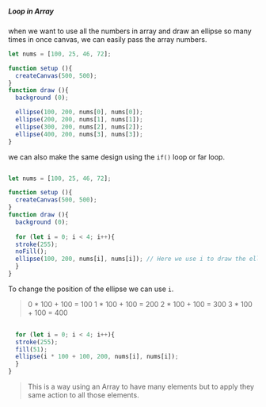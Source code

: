 ##### Loop in Array
 when we want to use all the numbers in array and draw an ellipse so many times in once canvas, we can easily pass the array numbers.

```javascript
let nums = [100, 25, 46, 72];

function setup (){
  createCanvas(500, 500);
}
function draw (){
  background (0);

  ellipse(100, 200, nums[0], nums[0]);
  ellipse(200, 200, nums[1], nums[1]);
  ellipse(300, 200, nums[2], nums[2]);
  ellipse(400, 200, nums[3], nums[3]);
}
```
we can also make the same design using the `if()` loop or far loop.
```javascript

let nums = [100, 25, 46, 72];

function setup (){
  createCanvas(500, 500);
}
function draw (){
  background (0);
  
  for (let i = 0; i < 4; i++){
  stroke(255);
  noFill();
  ellipse(100, 200, nums[i], nums[i]); // Here we use i to draw the ellipse 4 time.
  }
}
```
To change the position of the ellipse we can use `i`.
> 0 * 100 + 100 = 100
  1 * 100 + 100 = 200
  2 * 100 + 100 = 300
  3 * 100 + 100 = 400
   
```javascript
  
  for (let i = 0; i < 4; i++){
  stroke(255);
  fill(51);
  ellipse(i * 100 + 100, 200, nums[i], nums[i]);
  }
}
```
> This is a way using an Array to have many elements but to apply they same action to all those elements.

